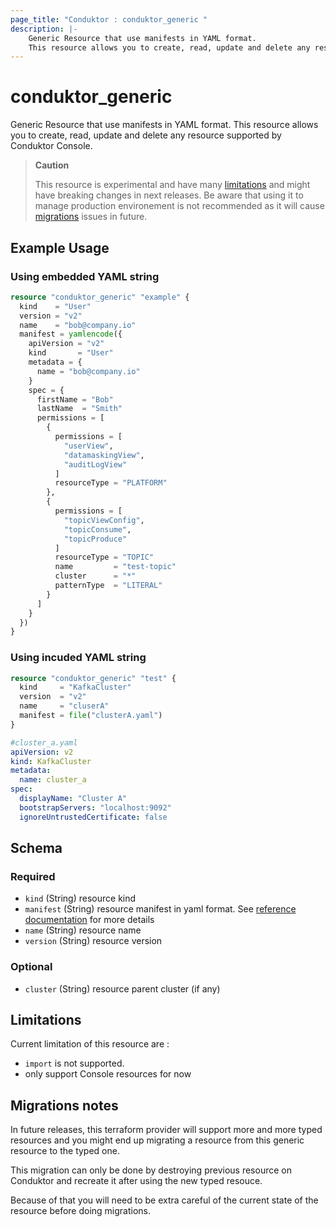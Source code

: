 ```yaml
---
page_title: "Conduktor : conduktor_generic "
description: |-
    Generic Resource that use manifests in YAML format.
    This resource allows you to create, read, update and delete any resource supported by Conduktor Console.
---
```


# conduktor_generic

Generic Resource that use manifests in YAML format.
This resource allows you to create, read, update and delete any resource supported by Conduktor Console.

> **Caution**
>
> This resource is experimental and have many [limitations](#limitations) and might have breaking changes in next releases.
> Be aware that using it to manage production environement is not recommended as it will cause [migrations](./migrations-notes) issues in future.

## Example Usage

### Using embedded YAML string
```terraform
resource "conduktor_generic" "example" {
  kind    = "User"
  version = "v2"
  name    = "bob@company.io"
  manifest = yamlencode({
    apiVersion = "v2"
    kind       = "User"
    metadata = {
      name = "bob@company.io"
    }
    spec = {
      firstName = "Bob"
      lastName  = "Smith"
      permissions = [
        {
          permissions = [
            "userView",
            "datamaskingView",
            "auditLogView"
          ]
          resourceType = "PLATFORM"
        },
        {
          permissions = [
            "topicViewConfig",
            "topicConsume",
            "topicProduce"
          ]
          resourceType = "TOPIC"
          name         = "test-topic"
          cluster      = "*"
          patternType  = "LITERAL"
        }
      ]
    }
  })
}
```

### Using incuded YAML string
```terraform
resource "conduktor_generic" "test" {
  kind     = "KafkaCluster"
  version  = "v2"
  name     = "cluserA"
  manifest = file("clusterA.yaml")
}
```
```yaml
#cluster_a.yaml
apiVersion: v2
kind: KafkaCluster
metadata:
  name: cluster_a
spec:
  displayName: "Cluster A"
  bootstrapServers: "localhost:9092"
  ignoreUntrustedCertificate: false
```

<!-- schema generated by tfplugindocs -->
## Schema

### Required

- `kind` (String) resource kind
- `manifest` (String) resource manifest in yaml format. See [reference documentation](https://docs.conduktor.io/platform/reference/resource-reference/console/#manifests) for more details
- `name` (String) resource name
- `version` (String) resource version

### Optional

- `cluster` (String) resource parent cluster (if any)




## Limitations

Current limitation of this resource are :

- `import` is not supported.
- only support Console resources for now

## Migrations notes

In future releases, this terraform provider will support more and more typed resources and you might end up migrating a resource from this generic resource to the typed one.

This migration can only be done by destroying previous resource on Conduktor and recreate it after using the new typed resouce.

Because of that you will need to be extra careful of the current state of the resource before doing migrations.
